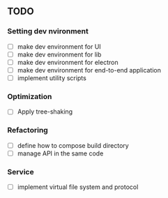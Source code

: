 ## TODO

### Setting dev nvironment

- [ ] make dev environment for UI
- [ ] make dev environment for lib
- [ ] make dev environment for electron
- [ ] make dev environment for end-to-end application
- [ ] implement utility scripts

### Optimization

- [ ] Apply tree-shaking

### Refactoring

- [ ] define how to compose build directory
- [ ] manage API in the same code

### Service

- [ ] implement virtual file system and protocol

